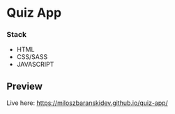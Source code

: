 # Quiz App

### Stack

* HTML
* CSS/SASS
* JAVASCRIPT

## Preview

Live here: https://miloszbaranskidev.github.io/quiz-app/

